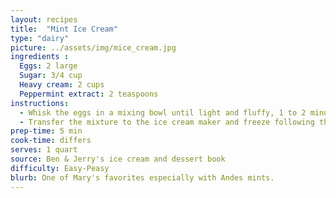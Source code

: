 ```yaml
---
layout: recipes
title:  "Mint Ice Cream"
type: "dairy"
picture: ../assets/img/mice_cream.jpg
ingredients :
  Eggs: 2 large
  Sugar: 3/4 cup
  Heavy cream: 2 cups
  Peppermint extract: 2 teaspoons
instructions:
  - Whisk the eggs in a mixing bowl until light and fluffy, 1 to 2 minutes. Whisk in the sugar, a little time, then continue whisking until completely blended, about one minute more. Pour in the cream and mint and whisk to blend.
  - Transfer the mixture to the ice cream maker and freeze following the manufactures instructions.
prep-time: 5 min
cook-time: differs
serves: 1 quart
source: Ben & Jerry's ice cream and dessert book
difficulty: Easy-Peasy
blurb: One of Mary's favorites especially with Andes mints.
---
```

